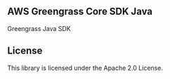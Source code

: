 ## AWS Greengrass Core SDK Java

Greengrass Java SDK

## License

This library is licensed under the Apache 2.0 License. 
